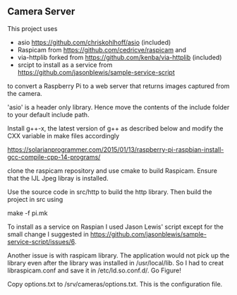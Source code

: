 ## Camera Server

This project uses 
* asio  https://github.com/chriskohlhoff/asio (included)
* Raspicam from https://github.com/cedricve/raspicam and
* via-httplib forked from https://github.com/kenba/via-httplib (included)
* srcipt to install as a service from https://github.com/jasonblewis/sample-service-script

to convert a Raspberry Pi to a web server that returns images captured from the camera.

'asio' is a header only library. Hence move the contents of the include folder to your default include path.

Install g++-x, the latest version of g++  as described below and modify the CXX variable in make files accordingly 

https://solarianprogrammer.com/2015/01/13/raspberry-pi-raspbian-install-gcc-compile-cpp-14-programs/

clone the raspicam repository and use cmake to build Raspicam. Ensure that the IJL Jpeg libray  is installed.

Use the source code in src/http to build the http library. Then build the project in src using

make -f pi.mk 

To install as a service on Raspian I used Jason Lewis' script except for the small change I suggested in https://github.com/jasonblewis/sample-service-script/issues/6.

Another issue is with raspicam library. The application would not pick up the library even after the library was installed in  /usr/local/lib. So I had to creat libraspicam.conf and save it in /etc/ld.so.conf.d/.
Go Figure!

Copy options.txt to /srv/cameras/options.txt. This is the configuration file.  

